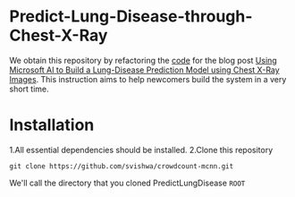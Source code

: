 # Predict-Lung-Disease-through-Chest-X-Ray
We obtain this repository by refactoring the [code](https://github.com/Azure/AzureChestXRay) for the blog post [Using Microsoft AI to Build a Lung-Disease Prediction Model using Chest X-Ray Images](https://blogs.technet.microsoft.com/machinelearning/2018/03/07/using-microsoft-ai-to-build-a-lung-disease-prediction-model-using-chest-x-ray-images/). This instruction aims to help newcomers build the system in a very short time.   
# Installation
1.All essential dependencies should be installed.
2.Clone this repository
  ```Shell
  git clone https://github.com/svishwa/crowdcount-mcnn.git
  ```
  We'll call the directory that you cloned PredictLungDisease `ROOT`
